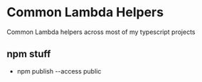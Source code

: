 # Common Lambda Helpers
Common Lambda helpers across most of my typescript projects

## npm stuff
 * npm publish --access public